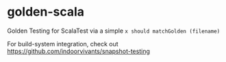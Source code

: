 # golden-scala
Golden Testing for ScalaTest via a simple `x should matchGolden (filename)`

For build-system integration, check out <https://github.com/indoorvivants/snapshot-testing>
